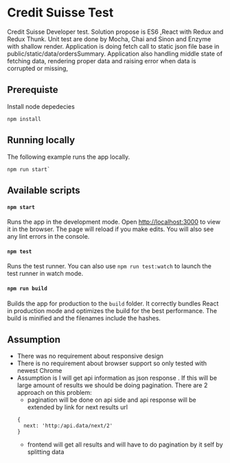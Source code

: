 # Credit Suisse Test

Credit Suisse Developer test. Solution propose is ES6 ,React with Redux and Redux Thunk. Unit test are done by Mocha, Chai and Sinon and Enzyme with shallow render.
Application is doing fetch call to static json file base in public/static/data/ordersSummary.
Application also handling middle state of fetching data, rendering proper data and raising error when data is corrupted or missing,

## Prerequiste
Install node depedecies
```
npm install
```

## Running locally

The following example runs the app locally.

```
npm run start`
```

## Available scripts

#### `npm start`

Runs the app in the development mode. Open [http://localhost:3000](http://localhost:3000) to view it in the browser. The page will reload if you make edits. You will also see any lint errors in the console.

#### `npm test`

Runs the test runner. You can also use `npm run test:watch` to launch the test runner in watch mode.

#### `npm run build`

Builds the app for production to the `build` folder. It correctly bundles React in production mode and optimizes the build for the best performance. The build is minified and the filenames include the hashes.

## Assumption
* There was no requirement about responsive design
* There is no requirement about browser support so only tested with newest Chrome
* Assumption is I will get api information as json response . If this will be large amount of results we should be doing pagination. There are 2 approach on this problem:
  * pagination will be done on api side and api response will be extended by link for next results url
  ```
  {
    next: 'http:/api.data/next/2'
  }
  ```
  * frontend will get all results and will have to do pagination by it self by splitting data
